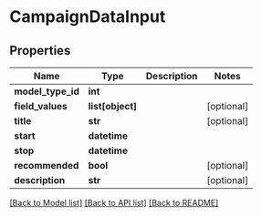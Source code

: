 # CampaignDataInput

## Properties
Name | Type | Description | Notes
------------ | ------------- | ------------- | -------------
**model_type_id** | **int** |  | 
**field_values** | **list[object]** |  | [optional] 
**title** | **str** |  | [optional] 
**start** | **datetime** |  | 
**stop** | **datetime** |  | 
**recommended** | **bool** |  | [optional] 
**description** | **str** |  | [optional] 

[[Back to Model list]](../README.md#documentation-for-models) [[Back to API list]](../README.md#documentation-for-api-endpoints) [[Back to README]](../README.md)


